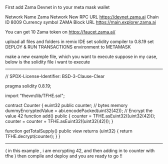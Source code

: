 First add Zama Devnet in to your meta mask wallet

Network Name      Zama Network
New RPC URL       https://devnet.zama.ai
Chain ID          8009
Currency symbol   ZAMA
Block URL         https://main.explorer.zama.ai

You can get 10 Zama token on https://faucet.zama.ai/

upload all files and folders in remix IDE
set solidity compiler to 0.8.19
set DEPLOY & RUN TRANSACTIONS environment to METAMASK

make a new example file, which you want to execute
suppose in my case, below is the solidity file i want to execute

--------------------------------------------------------------------------------------------------------

// SPDX-License-Identifier: BSD-3-Clause-Clear

pragma solidity  0.8.19;

import "fhevm/lib/TFHE.sol";

contract Counter {
  euint32 public  counter;
 // bytes memory dummyEncryptedValue = abi.encodePacked(uint32(42)); // Encrypt the value 42
  function add() public {
    counter = TFHE.asEuint32((uint32(42)));
    counter = counter + TFHE.asEuint32((uint32(42)));
  }

  function getTotalSupply() public view returns (uint32) {
  return TFHE.decrypt(counter);
}
}

--------------------------------------------------------------------------------------------------------

( in this example , i am encrypting 42, and then adding in to counter with tfhe )
then compile and deploy and you are ready to go !!
